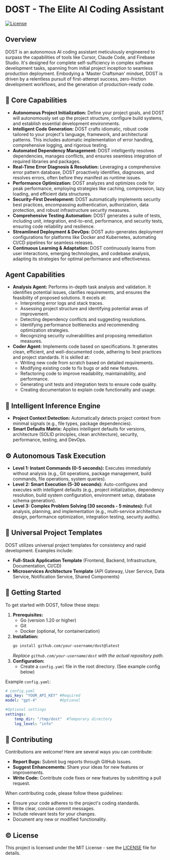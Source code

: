 # DOST - The Elite AI Coding Assistant

[![License](https://img.shields.io/badge/License-MIT-blue.svg)](LICENSE)

## Overview

DOST is an autonomous AI coding assistant meticulously engineered to surpass the capabilities of tools like Cursor, Claude Code, and Firebase Studio. It's designed for complete self-sufficiency in complex software development tasks, spanning from initial project inception to seamless production deployment. Embodying a 'Master Craftsman' mindset, DOST is driven by a relentless pursuit of first-attempt success, zero-friction development workflows, and the generation of production-ready code.

## :rocket: Core Capabilities

*   **Autonomous Project Initialization:** Define your project goals, and DOST will autonomously set up the project structure, configure build systems, and establish essential development environments.
*   **Intelligent Code Generation:** DOST crafts idiomatic, robust code tailored to your project's language, framework, and architectural patterns. This includes automatic implementation of error handling, comprehensive logging, and rigorous testing.
*   **Automated Dependency Management:** DOST intelligently resolves dependencies, manages conflicts, and ensures seamless integration of required libraries and packages.
*   **Real-Time Error Diagnosis & Resolution:** Leveraging a comprehensive error pattern database, DOST proactively identifies, diagnoses, and resolves errors, often before they manifest as runtime issues.
*   **Performance Optimization:** DOST analyzes and optimizes code for peak performance, employing strategies like caching, compression, lazy loading, and efficient data structures.
*   **Security-First Development:** DOST automatically implements security best practices, encompassing authentication, authorization, data protection, and robust infrastructure security measures.
*   **Comprehensive Testing Automation:** DOST generates a suite of tests, including unit, integration, end-to-end, performance, and security tests, ensuring code reliability and resilience.
*   **Streamlined Deployment & DevOps:** DOST auto-generates deployment configurations for platforms like Docker and Kubernetes, automating CI/CD pipelines for seamless releases.
*   **Continuous Learning & Adaptation:** DOST continuously learns from user interactions, emerging technologies, and codebase analysis, adapting its strategies for optimal performance and effectiveness.

## Agent Capabilities

*   **Analysis Agent:** Performs in-depth task analysis and validation. It identifies potential issues, clarifies requirements, and ensures the feasibility of proposed solutions. It excels at:
    *   Interpreting error logs and stack traces.
    *   Assessing project structure and identifying potential areas of improvement.
    *   Detecting dependency conflicts and suggesting resolutions.
    *   Identifying performance bottlenecks and recommending optimization strategies.
    *   Recognizing security vulnerabilities and proposing remediation measures.
*   **Coder Agent:** Implements code based on specifications. It generates clean, efficient, and well-documented code, adhering to best practices and project standards. It is skilled at:
    *   Writing new code from scratch based on detailed requirements.
    *   Modifying existing code to fix bugs or add new features.
    *   Refactoring code to improve readability, maintainability, and performance.
    *   Generating unit tests and integration tests to ensure code quality.
    *   Creating documentation to explain code functionality and usage.

## :brain: Intelligent Inference Engine

*   **Project Context Detection:** Automatically detects project context from minimal signals (e.g., file types, package dependencies).
*   **Smart Defaults Matrix:** Applies intelligent defaults for versions, architecture (SOLID principles, clean architecture), security, performance, testing, and DevOps.

## :gear: Autonomous Task Execution

*   **Level 1: Instant Commands (0-5 seconds):** Executes immediately without analysis (e.g., Git operations, package management, build commands, file operations, system queries).
*   **Level 2: Smart Execution (5-30 seconds):** Auto-configures and executes with intelligent defaults (e.g., project initialization, dependency resolution, build system configuration, environment setup, database schema generation).
*   **Level 3: Complex Problem Solving (30 seconds - 5 minutes):** Full analysis, planning, and implementation (e.g., multi-service architecture design, performance optimization, integration testing, security audits).

## :file_folder: Universal Project Templates

DOST utilizes universal project templates for consistency and rapid development. Examples include:

*   **Full-Stack Application Template** (Frontend, Backend, Infrastructure, Documentation, CI/CD)
*   **Microservices Architecture Template** (API Gateway, User Service, Data Service, Notification Service, Shared Components)

## :hammer: Getting Started

To get started with DOST, follow these steps:

1.  **Prerequisites:**
    *   Go (version 1.20 or higher)
    *   Git
    *   Docker (optional, for containerization)
2.  **Installation:**
    ```bash
    go install github.com/your-username/dost@latest
    ```
    *Replace `github.com/your-username/dost` with the actual repository path.*
3.  **Configuration:**
    *   Create a `config.yaml` file in the root directory. (See example config below)

Example `config.yaml`:

```yaml
# config.yaml
api_key: "YOUR_API_KEY" #Required
model: "gpt-4"          #Optional

#Optional settings
settings:
    temp_dir: "/tmp/dost"  #Temporary directory
    log_level: "info"
```

## :handshake: Contributing

Contributions are welcome! Here are several ways you can contribute:

*   **Report Bugs:** Submit bug reports through GitHub Issues.
*   **Suggest Enhancements:** Share your ideas for new features or improvements.
*   **Write Code:** Contribute code fixes or new features by submitting a pull request.

When contributing code, please follow these guidelines:

*   Ensure your code adheres to the project's coding standards.
*   Write clear, concise commit messages.
*   Include relevant tests for your changes.
*   Document any new or modified functionality.

## :copyright: License

This project is licensed under the MIT License - see the [LICENSE](LICENSE) file for details.
